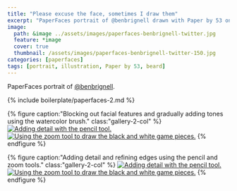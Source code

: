 ```yaml
---
title: "Please excuse the face, sometimes I draw them"
excerpt: "PaperFaces portrait of @benbrignell drawn with Paper by 53 on an iPad."
image: 
  path: &image ../assets/images/paperfaces-benbrignell-twitter.jpg 
  feature: *image
  cover: true
  thumbnail: /assets/images/paperfaces-benbrignell-twitter-150.jpg
categories: [paperfaces]
tags: [portrait, illustration, Paper by 53, beard]
---
```


PaperFaces portrait of [@benbrignell](https://twitter.com/benbrignell).

{% include boilerplate/paperfaces-2.md %}

{% figure caption:"Blocking out facial features and gradually adding tones using the watercolor brush." class:"gallery-2-col" %}
[![Adding detail with the pencil tool.](/assets/images/paperfaces-benbrignell-process-1-600.jpg)](/assets/images/paperfaces-benbrignell-process-1-lg.jpg)
[![Using the zoom tool to draw the black and white game pieces.](/assets/images/paperfaces-benbrignell-process-2-600.jpg)](/assets/images/paperfaces-benbrignell-process-2-lg.jpg)
{% endfigure %}

{% figure caption:"Adding detail and refining edges using the pencil and zoom tools." class:"gallery-2-col" %}
[![Adding detail with the pencil tool.](/assets/images/paperfaces-benbrignell-process-3-600.jpg)](/assets/images/paperfaces-benbrignell-process-3-lg.jpg)
[![Using the zoom tool to draw the black and white game pieces.](/assets/images/paperfaces-benbrignell-process-4-600.jpg)](/assets/images/paperfaces-benbrignell-process-4-lg.jpg)
{% endfigure %}
